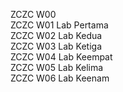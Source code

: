 ZCZC W00 </br>
ZCZC W01 Lab Pertama </br>
ZCZC W02 Lab Kedua </br>
ZCZC W03 Lab Ketiga </br>
ZCZC W04 Lab Keempat </br>
ZCZC W05 Lab Kelima </br>
ZCZC W06 Lab Keenam </br>